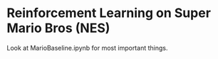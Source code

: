 # Reinforcement Learning on Super Mario Bros (NES)

Look at MarioBaseline.ipynb for most important things.
